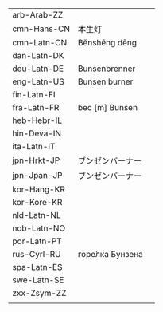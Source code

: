 | | | |
|-|-|-|
| arb-Arab-ZZ |  |  |
| cmn-Hans-CN | 本生灯 |  |
| cmn-Latn-CN | Běnshēng dēng |  |
| dan-Latn-DK |  |  |
| deu-Latn-DE | Bunsenbrenner |  |
| eng-Latn-US | Bunsen burner |  |
| fin-Latn-FI |  |  |
| fra-Latn-FR | bec [m] Bunsen |  |
| heb-Hebr-IL |  |  |
| hin-Deva-IN |  |  |
| ita-Latn-IT |  |  |
| jpn-Hrkt-JP | ブンゼンバーナー |  |
| jpn-Jpan-JP | ブンゼンバーナー |  |
| kor-Hang-KR |  |  |
| kor-Kore-KR |  |  |
| nld-Latn-NL |  |  |
| nob-Latn-NO |  |  |
| por-Latn-PT |  |  |
| rus-Cyrl-RU | горе́лка Бунзена |  |
| spa-Latn-ES |  |  |
| swe-Latn-SE |  |  |
| zxx-Zsym-ZZ |  |  |
|  |  |  |